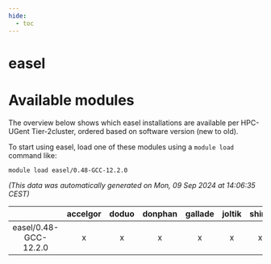 ```yaml
---
hide:
  - toc
---
```


easel
=====

# Available modules


The overview below shows which easel installations are available per HPC-UGent Tier-2cluster, ordered based on software version (new to old).

To start using easel, load one of these modules using a `module load` command like:

```shell
module load easel/0.48-GCC-12.2.0
```

*(This data was automatically generated on Mon, 09 Sep 2024 at 14:06:35 CEST)*  

| |accelgor|doduo|donphan|gallade|joltik|shinx|skitty|
| :---: | :---: | :---: | :---: | :---: | :---: | :---: | :---: |
|easel/0.48-GCC-12.2.0|x|x|x|x|x|x|x|
